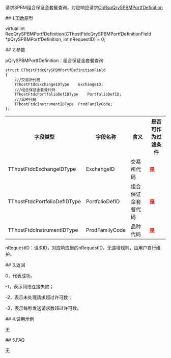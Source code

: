 <p>请求SPBM组合保证金套餐查询，对应响应请求<a href="../../CTHOSTFTDCTRADERAPI/ONRSPQRYSPBMPORTFDEFINITION/">OnRspQrySPBMPortfDefinition</a></p>
<span class="anchor" id="f46f92f7-80b0-4bcb-af94-1b5f5b7ee037"></span>
## 1.函数原型
<p>virtual int ReqQrySPBMPortfDefinition(CThostFtdcQrySPBMPortfDefinitionField *pQrySPBMPortfDefinition, int nRequestID) = 0;</p>
<span class="anchor" id="6965ff42-ed01-411a-a71c-dfd2a2ce1fe9"></span>
## 2.参数
<p>pQrySPBMPortfDefinition：组合保证金套餐查询</p>
<pre><code>struct CThostFtdcQrySPBMPortfDefinitionField
{
    ///交易所代码
    TThostFtdcExchangeIDType    ExchangeID;
    ///组合保证金套餐代码
    TThostFtdcPortfolioDefIDType    PortfolioDefID;
    ///品种代码
    TThostFtdcInstrumentIDType  ProdFamilyCode;
};
</code></pre>
<table><tr><th style="TEXT-ALIGN: center;">字段类型</th><th style="TEXT-ALIGN: center;">字段名称</th><th style="TEXT-ALIGN: center;">含义</th><th style="TEXT-ALIGN: center;">是否可作为过滤条件</th></tr><tr><td style="TEXT-ALIGN: left;">TThostFtdcExchangeIDType</td>
<td style="TEXT-ALIGN: left;">ExchangeID</td>
<td style="TEXT-ALIGN: left;">交易所代码</td>
<td style="TEXT-ALIGN: left;"><strong><font color="#FF0000">是</font></strong></td>
</tr>
<tr><td style="TEXT-ALIGN: left;">TThostFtdcPortfolioDefIDType</td>
<td style="TEXT-ALIGN: left;">PortfolioDefID</td>
<td style="TEXT-ALIGN: left;">组合保证金套餐代码</td>
<td style="TEXT-ALIGN: left;"><strong><font color="#FF0000">是</font></strong></td>
</tr>
<tr><td style="TEXT-ALIGN: left;">TThostFtdcInstrumentIDType</td>
<td style="TEXT-ALIGN: left;">ProdFamilyCode</td>
<td style="TEXT-ALIGN: left;">品种代码</td>
<td style="TEXT-ALIGN: left;"><strong><font color="#FF0000">是</font></strong></td>
</tr>
</table>
<p>nRequestID：请求ID，对应响应里的nRequestID，无递增规则，由用户自行维护。</p>
<span class="anchor" id="af33dd25-0215-4877-9a90-3c2f32057540"></span>
## 3.返回
<p>0，代表成功。</p>
<p>-1，表示网络连接失败；</p>
<p>-2，表示未处理请求超过许可数；</p>
<p>-3，表示每秒发送请求数超过许可数。</p>
<span class="anchor" id="0d92f952-24c9-4ccc-93be-4712f7d87648"></span>
## 4.调用示例
<p>无</p>
<span class="anchor" id="d2394672-0a73-4a27-be21-6ffbaffbeba1"></span>
## 5.FAQ
<p>无</p>
